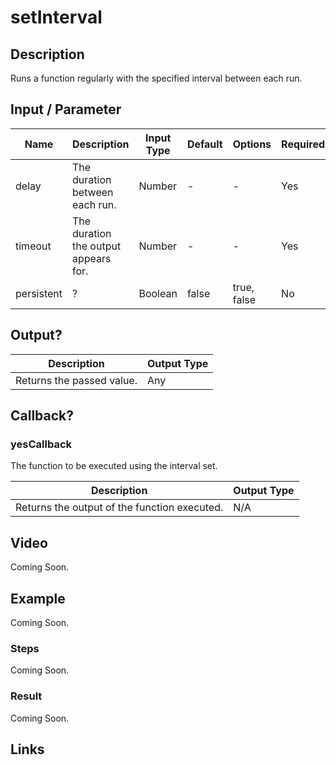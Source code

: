 ﻿# setInterval

## Description

Runs a function regularly with the specified interval between each run.

## Input / Parameter

| Name | Description | Input Type | Default | Options | Required |
| ------ | ------ | ------ | ------ | ------ | ------ |
| delay | The duration between each run. | Number | - | - | Yes |
| timeout | The duration the output appears for. | Number | - | - | Yes |
| persistent | ? | Boolean | false | true, false | No |

## Output?

| Description | Output Type |
| ------ | ------ |
| Returns the passed value. | Any |

## Callback?

### yesCallback

The function to be executed using the interval set.

| Description | Output Type |
| ------ | ------ |
| Returns the output of the function executed. | N/A |

## Video

Coming Soon.

<!-- Format: [![Video]({image-path}?raw=true)]({url-link}) -->

## Example

Coming Soon.

<!-- Share a scenario, like a user requirements. -->

### Steps

Coming Soon.

<!-- Show the steps and share some screenshots.

1. .....

Format: ![]({image-path}?raw=true) -->

### Result

Coming Soon.

<!-- Explain the output.

Format: ![]({image-path}?raw=true) -->

## Links